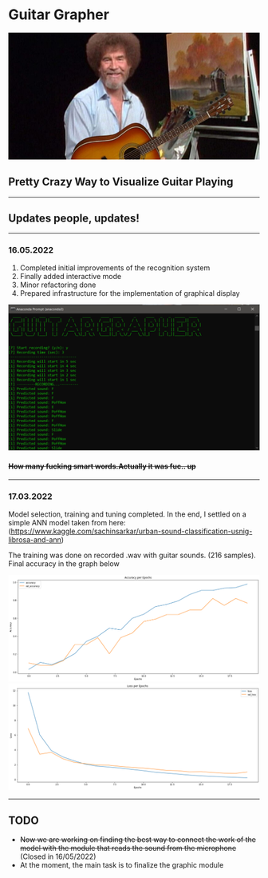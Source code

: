 # Guitar Grapher

![](https://github.com/Andy666Fox/GuitarGrapher_v2/blob/master/readme_images/GG_logo.jpg?raw=true)
## Pretty Crazy Way to Visualize Guitar Playing

---

## **Updates people, updates!**
---

### **16.05.2022**
1. Completed initial improvements of the recognition system
2. Finally added interactive mode
3. Minor refactoring done
4. Prepared infrastructure for the implementation of graphical display

![](https://github.com/Andy666Fox/GuitarGrapher_v2/blob/master/readme_images/cmd_logo.png?raw=true)

#### ~~How many fucking smart words.Actually it was fuc.. up~~
---
### **17.03.2022**
Model selection, training and tuning completed.
In the end, I settled on a simple ANN model taken from here:
(https://www.kaggle.com/sachinsarkar/urban-sound-classification-usnig-librosa-and-ann)

The training was done on recorded .wav with guitar sounds. (216 samples). Final accuracy in the graph below

![](https://github.com/Andy666Fox/GuitarGrapher_v2/blob/master/readme_images/accuracy.png?raw=true)
![](https://github.com/Andy666Fox/GuitarGrapher_v2/blob/master/readme_images/loss.png?raw=true)

---

## TODO
* ~~Now we are working on finding the best way to connect the work of the model with the module that reads the sound from the microphone~~ (Closed in 16/05/2022)
* At the moment, the main task is to finalize the graphic module




